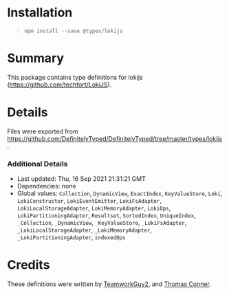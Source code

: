 # Installation
> `npm install --save @types/lokijs`

# Summary
This package contains type definitions for lokijs (https://github.com/techfort/LokiJS).

# Details
Files were exported from https://github.com/DefinitelyTyped/DefinitelyTyped/tree/master/types/lokijs.

### Additional Details
 * Last updated: Thu, 16 Sep 2021 21:31:21 GMT
 * Dependencies: none
 * Global values: `Collection`, `DynamicView`, `ExactIndex`, `KeyValueStore`, `Loki`, `LokiConstructor`, `LokiEventEmitter`, `LokiFsAdapter`, `LokiLocalStorageAdapter`, `LokiMemoryAdapter`, `LokiOps`, `LokiPartitioningAdapter`, `Resultset`, `SortedIndex`, `UniqueIndex`, `_Collection`, `_DynamicView`, `_KeyValueStore`, `_LokiFsAdapter`, `_LokiLocalStorageAdapter`, `_LokiMemoryAdapter`, `_LokiPartitioningAdapter`, `indexedOps`

# Credits
These definitions were written by [TeamworkGuy2](https://github.com/TeamworkGuy2), and [Thomas Conner](https://github.com/thomasconner).
